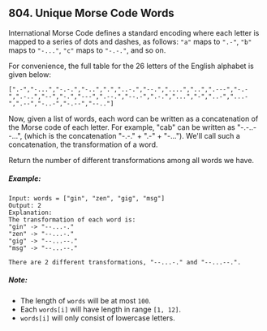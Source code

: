 ## 804. Unique Morse Code Words

International Morse Code defines a standard encoding where each letter is mapped to a series of dots and dashes, as follows: ```"a"``` maps to ```".-"```, ```"b"``` maps to ```"-..."```, ```"c"``` maps to ```"-.-."```, and so on.

For convenience, the full table for the 26 letters of the English alphabet is given below:
```
[".-","-...","-.-.","-..",".","..-.","--.","....","..",".---","-.-",".-..","--","-.","---",".--.","--.-",".-.","...","-","..-","...-",".--","-..-","-.--","--.."]
```
Now, given a list of words, each word can be written as a concatenation of the Morse code of each letter. For example, "cab" can be written as "-.-..--...", (which is the concatenation "-.-." + ".-" + "-..."). We'll call such a concatenation, the transformation of a word.

Return the number of different transformations among all words we have.

##### Example:
```
Input: words = ["gin", "zen", "gig", "msg"]
Output: 2
Explanation:
The transformation of each word is:
"gin" -> "--...-."
"zen" -> "--...-."
"gig" -> "--...--."
"msg" -> "--...--."

There are 2 different transformations, "--...-." and "--...--.".
```

##### Note:

* The length of ```words``` will be at most ```100```.
* Each ```words[i]``` will have length in range ```[1, 12]```.
* ```words[i]``` will only consist of lowercase letters.